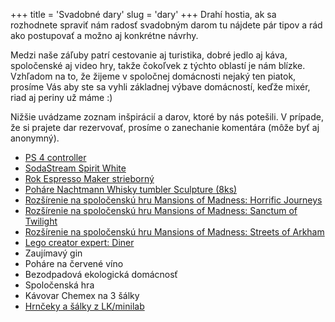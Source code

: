 +++
title = 'Svadobné dary'
slug = 'dary'
+++
Drahí hostia, ak sa rozhodnete spraviť nám radosť svadobným darom tu nájdete pár tipov a rád ako postupovať a možno aj konkrétne návrhy.

Medzi naše záľuby patrí cestovanie aj turistika, dobré jedlo aj káva, spoločenské aj video hry, takže čokoľvek z týchto oblastí je nám blízke.
Vzhľadom na to, že žijeme v spoločnej domácnosti nejaký ten piatok, prosíme Vás aby ste sa vyhli základnej výbave domácností, keďže mixér, riad aj periny už máme :) 

Nižšie uvádzame zoznam inšpirácií a darov, ktoré by nás potešili. V prípade, že si prajete dar rezervovať, prosíme o zanechanie komentára (môže byť aj anonymný).

* [PS 4 controller](https://www.brloh.sk/dualshock-4-wireless-controller-black-v2/p125893)
* [SodaStream Spirit White](https://www.sodastream.sk/pristroje/spirit-white-1)
* [Rok Espresso Maker strieborný](http://www.rokespresso.sk/kavovary-rok/rok-espresso-maker-strieborny)
* [Poháre Nachtmann Whisky tumbler Sculpture (8ks)](https://www.shop-nachtmann.de/nachtmann-whiskyglas-sculpture-4er-set.html)
* [Rozšírenie na spoločenskú hru Mansions of Madness: Horrific Journeys](https://www.ihrysko.sk/mansions-od-madness-2nd-ed-horrific-journeys-exp-p103851)
* [Rozšírenie na spoločenskú hru Mansions of Madness: Sanctum of Twilight](https://www.ihrysko.sk/sanctum-of-twilight-mansions-of-madness-2nd-ed-p32901)
* [Rozšírenie na spoločenskú hru Mansions of Madness: Streets of Arkham](https://www.ihrysko.sk/streets-of-arkham-mansions-of-madness-2nd-ed-p31600)
* [Lego creator expert: Diner](https://www.lego.com/sk-sk/product/downtown-diner-10260)
* Zaujímavý gin
* Poháre na červené víno
* Bezodpadová ekologická domácnosť
* Spoločenská hra
* Kávovar Chemex na 3 šálky 
* [Hrnčeky a šálky z LK/minilab](https://www.lkminilab.com/deliciously)

